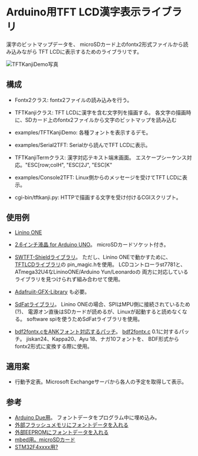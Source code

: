 # Arduino用TFT LCD漢字表示ライブラリ

漢字のビットマップデータを、
microSDカード上のfontx2形式ファイルから読み込みながら
TFT LCDに表示するためのライブラリです。

![TFTKanjiDemo写真](../img/TFTKanjiDemo.jpg)

## 構成
* Fontx2クラス: fontx2ファイルの読み込みを行う。
* TFTKanjiクラス: TFT LCDに漢字を含む文字列を描画する。
  各文字の描画時に、SDカード上のfontx2ファイルから文字のビットマップを読み込む

* examples/TFTKanjiDemo: 各種フォントを表示するデモ。
* examples/Serial2TFT: Serialから読んでTFT LCDに表示。
 * TFTKanjiTermクラス: 漢字対応テキスト端末画面。
   エスケープシーケンス対応。"ESC[row;colH", "ESC[2J", "ESC[K"
* examples/Console2TFT: Linux側からのメッセージを受けてTFT LCDに表示。
 * cgi-bin/tftkanji.py: HTTPで描画する文字を受け付けるCGIスクリプト。

## 使用例
* [Linino ONE](https://www.switch-science.com/catalog/2152/)
* [2.6インチ液晶 for Arduino UNO](http://www.aitendo.com/product/9482)。
  microSDカードソケット付き。

* [SWTFT-Shieldライブラリ](https://github.com/Smoke-And-Wires/TFT-Shield-Example-Code)。
  ただし、Linino ONEで動かすために、
  [TFTLCDライブラリ](https://github.com/adafruit/TFTLCD-Library)の
  pin_magic.hを使用。
  LCDコントローラst7781と、ATmega32U4なLininoONE/Arduino Yun/Leonardoの
  両方に対応しているライブラリを見つけられず組み合わせて使用。
 * [Adafruiit-GFX-Library](https://github.com/adafruit/Adafruit-GFX-Library)
   も必要。
* [SdFatライブラリ](https://github.com/greiman/SdFat)。
  Linino ONEの場合、SPIはMPU側に接続されているため(?)、
  電源オン直後はSDカードが読めるが、Linuxが起動すると読めなくなる。
  software spiを使うためSdFatライブラリを使用。

* [bdf2fontx.cをANKフォント対応するパッチ](https://gist.github.com/deton/acf8f59e27b25d547bb1)。
  [bdf2fontx.c](http://www.wheel.gr.jp/~dai/fonts/fontx.html) 0.1に対するパッチ。
  jiskan24、Kappa20、Ayu 18、ナガ10フォントを、
  BDF形式からfontx2形式に変換する際に使用。

## 適用案
* 行動予定表。Microsoft Exchangeサーバから各人の予定を取得して表示。

## 参考
* [Arduino Due用](http://projectc3.seesaa.net/article/366244240.html)。
  フォントデータをプログラム中に埋め込み。
* [外部フラッシュメモリにフォントデータを入れる](http://nuneno.cocolog-nifty.com/blog/2015/02/arduinorom-a11f.html)
* [外部EEPROMにフォントデータを入れる](http://nuneno.cocolog-nifty.com/blog/2014/01/arduinoi2ceepro.html)
* [mbed用。microSDカード](http://kanpapa.com/today/2011/11/mbed-16dotfont-vfd.html)
* [STM32F4xxxx用?](http://nemuisan.blog.bai.ne.jp/?search=fontx2)

